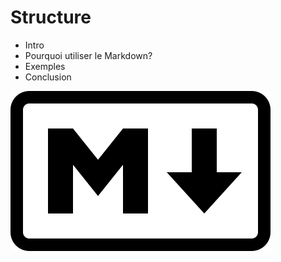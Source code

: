 # Structure

* Intro
* Pourquoi utiliser le Markdown?
* Exemples
* Conclusion

![Logo Markdown](assets/images/Markdown-mark.svg "Logo Markdown")
